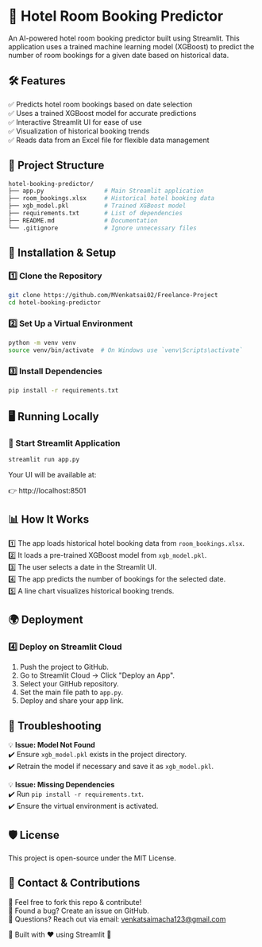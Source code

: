 # 🏨 Hotel Room Booking Predictor

An AI-powered hotel room booking predictor built using Streamlit. This application uses a trained machine learning model (XGBoost) to predict the number of room bookings for a given date based on historical data.

## 🛠️ Features

✅ Predicts hotel room bookings based on date selection  
✅ Uses a trained XGBoost model for accurate predictions  
✅ Interactive Streamlit UI for ease of use  
✅ Visualization of historical booking trends  
✅ Reads data from an Excel file for flexible data management  

## 📂 Project Structure

```bash
hotel-booking-predictor/
├── app.py                 # Main Streamlit application
├── room_bookings.xlsx     # Historical hotel booking data
├── xgb_model.pkl          # Trained XGBoost model
├── requirements.txt       # List of dependencies
├── README.md              # Documentation
└── .gitignore             # Ignore unnecessary files
```

## 🚀 Installation & Setup

### 1️⃣ Clone the Repository

```bash
git clone https://github.com/MVenkatsai02/Freelance-Project
cd hotel-booking-predictor
```

### 2️⃣ Set Up a Virtual Environment

```bash
python -m venv venv
source venv/bin/activate  # On Windows use `venv\Scripts\activate`
```

### 3️⃣ Install Dependencies

```bash
pip install -r requirements.txt
```

## 🖥️ Running Locally

### 🔹 Start Streamlit Application

```bash
streamlit run app.py
```

Your UI will be available at:

👉 http://localhost:8501

## 📊 How It Works

1️⃣ The app loads historical hotel booking data from `room_bookings.xlsx`.  
2️⃣ It loads a pre-trained XGBoost model from `xgb_model.pkl`.  
3️⃣ The user selects a date in the Streamlit UI.  
4️⃣ The app predicts the number of bookings for the selected date.  
5️⃣ A line chart visualizes historical booking trends.  

## 🌍 Deployment

### 4️⃣ Deploy on Streamlit Cloud

1. Push the project to GitHub.
2. Go to Streamlit Cloud → Click "Deploy an App".
3. Select your GitHub repository.
4. Set the main file path to `app.py`.
5. Deploy and share your app link.

## 🔧 Troubleshooting

💡 **Issue: Model Not Found**  
✔️ Ensure `xgb_model.pkl` exists in the project directory.  
✔️ Retrain the model if necessary and save it as `xgb_model.pkl`.  

💡 **Issue: Missing Dependencies**  
✔️ Run `pip install -r requirements.txt`.  
✔️ Ensure the virtual environment is activated.  

## 🛡️ License

This project is open-source under the MIT License.

## 📩 Contact & Contributions

🔹 Feel free to fork this repo & contribute!  
🔹 Found a bug? Create an issue on GitHub.  
🔹 Questions? Reach out via email: venkatsaimacha123@gmail.com  

🚀 Built with ❤️ using Streamlit 🚀

